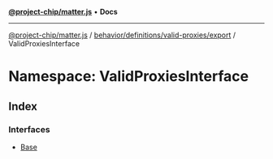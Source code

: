[**@project-chip/matter.js**](../../../../../../README.md) • **Docs**

***

[@project-chip/matter.js](../../../../../../modules.md) / [behavior/definitions/valid-proxies/export](../../README.md) / ValidProxiesInterface

# Namespace: ValidProxiesInterface

## Index

### Interfaces

- [Base](interfaces/Base.md)
